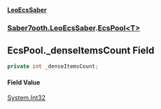 #### [LeoEcsSaber](index.md 'index')
### [Saber7ooth.LeoEcsSaber](Saber7ooth.LeoEcsSaber.md 'Saber7ooth.LeoEcsSaber').[EcsPool&lt;T&gt;](EcsPool_T_.md 'Saber7ooth.LeoEcsSaber.EcsPool<T>')

## EcsPool<T>._denseItemsCount Field

```csharp
private int _denseItemsCount;
```

#### Field Value
[System.Int32](https://docs.microsoft.com/en-us/dotnet/api/System.Int32 'System.Int32')